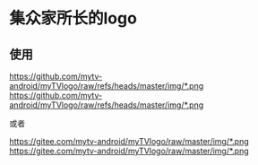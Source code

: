 # 集众家所长的logo

## 使用
https://github.com/mytv-android/myTVlogo/raw/refs/heads/master/img/*.png
https://github.com/mytv-android/myTVlogo/raw/refs/heads/master/img/*.png

或者

https://gitee.com/mytv-android/myTVlogo/raw/master/img/*.png
https://gitee.com/mytv-android/myTVlogo/raw/master/img/*.png
